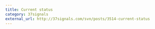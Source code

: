 ```yaml
---
title: Current status
category: 37signals
external_url: http://37signals.com/svn/posts/3514-current-status
---
```


